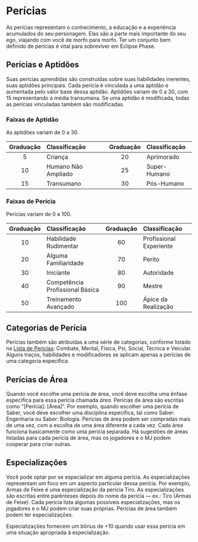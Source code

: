# Perícias

As perícias representam o conhecimento, a educação e a experiência acumulados do seu personagem. Elas são a parte mais importante do seu ego, viajando com você de morfo para morfo. Ter um conjunto bem definido de perícias é vital para sobreviver em Eclipse Phase.

## Perícias e Aptidões

Suas perícias aprendidas são construídas sobre suas habilidades inerentes, suas aptidões principais. Cada perícia é vinculada a uma aptidão e aumentada pelo valor base dessa aptidão. Aptidões variam de 0 a 30, com 15 representando a média transumana. Se uma aptidão é modificada, todas as perícias vinculadas também são modificadas.

<!-- CLEANED blockquote class="table" -->

### Faixas de Aptidão

As aptidões variam de 0 a 30.

| Graduação | Classificação       | Graduação | Classificação |
|:---------:|:------------------- |:---------:|:------------- |
|     5     | Criança             |    20     | Aprimorado    |
|    10     | Humano Não Ampliado |    25     | Super-Humano  |
|    15     | Transumano          |    30     | Pós-Humano    |

<!-- CLEANED /blockquote -->

<!-- CLEANED blockquote class="table" -->

### Faixas de Perícia

Perícias variam de 0 a 100.

| Graduação | Classificação                   | Graduação | Classificação           |
|:---------:|:------------------------------- |:---------:|:----------------------- |
|    10     | Habilidade Rudimentar           |    60     | Profissional Experiente |
|    20     | Alguma Familiaridade            |    70     | Perito                  |
|    30     | Iniciante                       |    80     | Autoridade              |
|    40     | Competência Profissional Básica |    90     | Mestre                  |
|    50     | Treinamento Avançado            |    100    | Ápice da Realização     |

<!-- CLEANED /blockquote -->

## Categorias de Perícia

Perícias também são atribuídas a uma série de categorias, conforme listado na [Lista de Perícias](19-active-skill-list.md#skill-list): Combate, Mental, Física, Psi, Social, Técnica e Veicular. Alguns traços, habilidades e modificadores se aplicam apenas a perícias de uma categoria específica.

## Perícias de Área

Quando você escolhe uma perícia de área, você deve escolha uma ênfase específica para essa perícia chamada _área_. Perícias de área são escritas como "\[Perícia\]: \[Área\]". Por exemplo, quando escolher uma perícia de Saber, você deve escolher uma disciplina específica, tal como Saber: Engenharia ou Saber: Biologia. Perícias de área podem ser compradas mais de uma vez, com a escolha de uma área diferente a cada vez. Cada área funciona basicamente como uma perícia separada. Há sugestões de áreas listadas para cada perícia de área, mas os jogadores e o MJ podem cooperar para criar outras.

## Especializações

Você pode optar por se especializar em alguma perícia. As especializações representam um foco em um aspecto particular dessa perícia. Por exemplo, Armas de Feixe é uma especialização da perícia Tiro. As especializações são escritas entre parênteses depois do nome da perícia — ex.: Tiro (Armas de Feixe). Cada perícia lista algumas possíveis especializações, mas os jogadores e o MJ podem criar suas próprias. Perícias de área também podem ter especializações.

Especializações fornecem um bônus de +10 quando usar essa perícia em uma situação apropriada à especialização.
